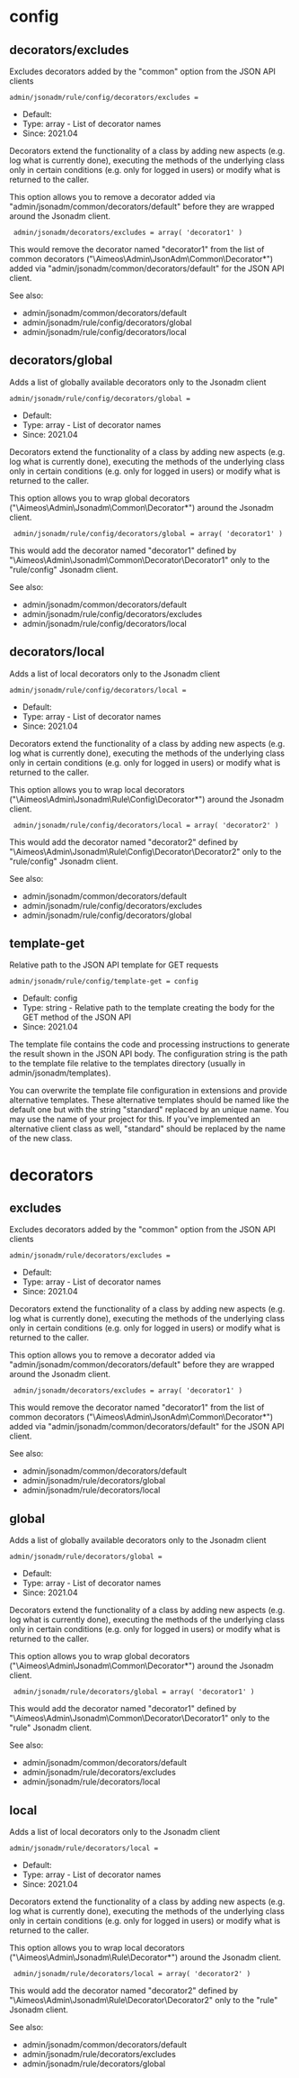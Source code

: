 
# config
## decorators/excludes

Excludes decorators added by the "common" option from the JSON API clients

```
admin/jsonadm/rule/config/decorators/excludes = 
```

* Default: 
* Type: array - List of decorator names
* Since: 2021.04

Decorators extend the functionality of a class by adding new aspects
(e.g. log what is currently done), executing the methods of the underlying
class only in certain conditions (e.g. only for logged in users) or
modify what is returned to the caller.

This option allows you to remove a decorator added via
"admin/jsonadm/common/decorators/default" before they are wrapped
around the Jsonadm client.

```
 admin/jsonadm/decorators/excludes = array( 'decorator1' )
```

This would remove the decorator named "decorator1" from the list of
common decorators ("\Aimeos\Admin\JsonAdm\Common\Decorator\*") added via
"admin/jsonadm/common/decorators/default" for the JSON API client.

See also:

* admin/jsonadm/common/decorators/default
* admin/jsonadm/rule/config/decorators/global
* admin/jsonadm/rule/config/decorators/local

## decorators/global

Adds a list of globally available decorators only to the Jsonadm client

```
admin/jsonadm/rule/config/decorators/global = 
```

* Default: 
* Type: array - List of decorator names
* Since: 2021.04

Decorators extend the functionality of a class by adding new aspects
(e.g. log what is currently done), executing the methods of the underlying
class only in certain conditions (e.g. only for logged in users) or
modify what is returned to the caller.

This option allows you to wrap global decorators
("\Aimeos\Admin\Jsonadm\Common\Decorator\*") around the Jsonadm
client.

```
 admin/jsonadm/rule/config/decorators/global = array( 'decorator1' )
```

This would add the decorator named "decorator1" defined by
"\Aimeos\Admin\Jsonadm\Common\Decorator\Decorator1" only to the
"rule/config" Jsonadm client.

See also:

* admin/jsonadm/common/decorators/default
* admin/jsonadm/rule/config/decorators/excludes
* admin/jsonadm/rule/config/decorators/local

## decorators/local

Adds a list of local decorators only to the Jsonadm client

```
admin/jsonadm/rule/config/decorators/local = 
```

* Default: 
* Type: array - List of decorator names
* Since: 2021.04

Decorators extend the functionality of a class by adding new aspects
(e.g. log what is currently done), executing the methods of the underlying
class only in certain conditions (e.g. only for logged in users) or
modify what is returned to the caller.

This option allows you to wrap local decorators
("\Aimeos\Admin\Jsonadm\Rule\Config\Decorator\*") around the Jsonadm
client.

```
 admin/jsonadm/rule/config/decorators/local = array( 'decorator2' )
```

This would add the decorator named "decorator2" defined by
"\Aimeos\Admin\Jsonadm\Rule\Config\Decorator\Decorator2" only to the
"rule/config" Jsonadm client.

See also:

* admin/jsonadm/common/decorators/default
* admin/jsonadm/rule/config/decorators/excludes
* admin/jsonadm/rule/config/decorators/global

## template-get

Relative path to the JSON API template for GET requests

```
admin/jsonadm/rule/config/template-get = config
```

* Default: config
* Type: string - Relative path to the template creating the body for the GET method of the JSON API
* Since: 2021.04

The template file contains the code and processing instructions
to generate the result shown in the JSON API body. The
configuration string is the path to the template file relative
to the templates directory (usually in admin/jsonadm/templates).

You can overwrite the template file configuration in extensions and
provide alternative templates. These alternative templates should be
named like the default one but with the string "standard" replaced by
an unique name. You may use the name of your project for this. If
you've implemented an alternative client class as well, "standard"
should be replaced by the name of the new class.


# decorators
## excludes

Excludes decorators added by the "common" option from the JSON API clients

```
admin/jsonadm/rule/decorators/excludes = 
```

* Default: 
* Type: array - List of decorator names
* Since: 2021.04

Decorators extend the functionality of a class by adding new aspects
(e.g. log what is currently done), executing the methods of the underlying
class only in certain conditions (e.g. only for logged in users) or
modify what is returned to the caller.

This option allows you to remove a decorator added via
"admin/jsonadm/common/decorators/default" before they are wrapped
around the Jsonadm client.

```
 admin/jsonadm/decorators/excludes = array( 'decorator1' )
```

This would remove the decorator named "decorator1" from the list of
common decorators ("\Aimeos\Admin\JsonAdm\Common\Decorator\*") added via
"admin/jsonadm/common/decorators/default" for the JSON API client.

See also:

* admin/jsonadm/common/decorators/default
* admin/jsonadm/rule/decorators/global
* admin/jsonadm/rule/decorators/local

## global

Adds a list of globally available decorators only to the Jsonadm client

```
admin/jsonadm/rule/decorators/global = 
```

* Default: 
* Type: array - List of decorator names
* Since: 2021.04

Decorators extend the functionality of a class by adding new aspects
(e.g. log what is currently done), executing the methods of the underlying
class only in certain conditions (e.g. only for logged in users) or
modify what is returned to the caller.

This option allows you to wrap global decorators
("\Aimeos\Admin\Jsonadm\Common\Decorator\*") around the Jsonadm
client.

```
 admin/jsonadm/rule/decorators/global = array( 'decorator1' )
```

This would add the decorator named "decorator1" defined by
"\Aimeos\Admin\Jsonadm\Common\Decorator\Decorator1" only to the
"rule" Jsonadm client.

See also:

* admin/jsonadm/common/decorators/default
* admin/jsonadm/rule/decorators/excludes
* admin/jsonadm/rule/decorators/local

## local

Adds a list of local decorators only to the Jsonadm client

```
admin/jsonadm/rule/decorators/local = 
```

* Default: 
* Type: array - List of decorator names
* Since: 2021.04

Decorators extend the functionality of a class by adding new aspects
(e.g. log what is currently done), executing the methods of the underlying
class only in certain conditions (e.g. only for logged in users) or
modify what is returned to the caller.

This option allows you to wrap local decorators
("\Aimeos\Admin\Jsonadm\Rule\Decorator\*") around the Jsonadm
client.

```
 admin/jsonadm/rule/decorators/local = array( 'decorator2' )
```

This would add the decorator named "decorator2" defined by
"\Aimeos\Admin\Jsonadm\Rule\Decorator\Decorator2" only to the
"rule" Jsonadm client.

See also:

* admin/jsonadm/common/decorators/default
* admin/jsonadm/rule/decorators/excludes
* admin/jsonadm/rule/decorators/global